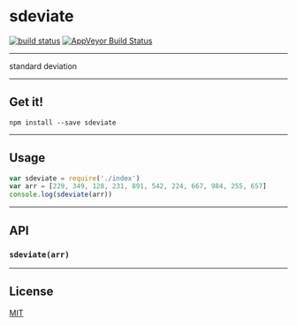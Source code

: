 # sdeviate

[![build status](http://img.shields.io/travis/balou9/sdeviate.svg?style=flat)](http://travis-ci.org/balou9/sdeviate) [![AppVeyor Build Status](https://ci.appveyor.com/api/projects/status/github/balou9/sdeviate?branch=master&svg=true)](https://ci.appveyor.com/project/balou9/sdeviate)

***

standard deviation

***

## Get it!

```
npm install --save sdeviate
```

***

## Usage

``` js
var sdeviate = require('./index')
var arr = [229, 349, 128, 231, 891, 542, 224, 667, 984, 255, 657]
console.log(sdeviate(arr))
```

***

## API

### `sdeviate(arr)`

***

## License

[MIT](./license.md)
